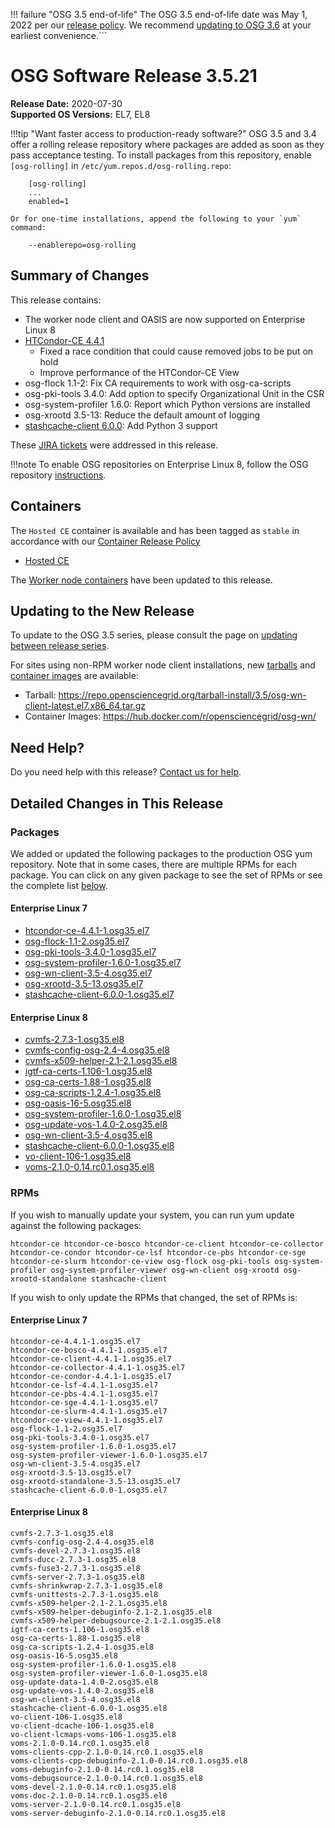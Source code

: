 !!! failure "OSG 3.5 end-of-life"
    The OSG 3.5 end-of-life date was May 1, 2022 per our
    [release policy](https://opensciencegrid.org/technology/policy/release-series/).
    We recommend
    [updating to OSG 3.6](../updating-to-osg-36.md)
    at your earliest convenience.```

OSG Software Release 3.5.21
===========================

**Release Date:** 2020-07-30    
**Supported OS Versions:** EL7, EL8

!!!tip "Want faster access to production-ready software?"
    OSG 3.5 and 3.4 offer a rolling release repository where packages are added as soon as they pass acceptance testing.
    To install packages from this repository, enable `[osg-rolling]` in `/etc/yum.repos.d/osg-rolling.repo`:

        [osg-rolling]
        ...
        enabled=1

    Or for one-time installations, append the following to your `yum` command:

        --enablerepo=osg-rolling

Summary of Changes
------------------

This release contains:

-   The worker node client and OASIS are now supported on Enterprise Linux 8
-   [HTCondor-CE 4.4.1](https://github.com/htcondor/htcondor-ce/releases/tag/v4.4.1)
    -   Fixed a race condition that could cause removed jobs to be put on hold
    -   Improve performance of the HTCondor-CE View
-   osg-flock 1.1-2: Fix CA requirements to work with osg-ca-scripts
-   osg-pki-tools 3.4.0: Add option to specify Organizational Unit in the CSR
-   osg-system-profiler 1.6.0: Report which Python versions are installed
-   osg-xrootd 3.5-13: Reduce the default amount of logging
-   [stashcache-client 6.0.0](https://github.com/opensciencegrid/StashCache/releases/tag/v6.0.0): Add Python 3 support

These
[JIRA tickets](https://jira.opensciencegrid.org/issues/?jql=project%20%3D%20SOFTWARE%20AND%20fixVersion%20%3D%203.5.21%20ORDER%20BY%20priority%20DESC%2C%20key%20DESC)
were addressed in this release.

!!!note 
    To enable OSG repositories on Enterprise Linux 8, follow the OSG repository [instructions](../../common/yum.md#enable-additional-os-repositories).

Containers
----------

The `Hosted CE` container is available and has been tagged as `stable` in accordance with our
[Container Release Policy](https://opensciencegrid.org/technology/policy/container-release/)

-   [Hosted CE](https://hub.docker.com/r/opensciencegrid/hosted-ce/)


The [Worker node containers](../../worker-node/using-wn-containers.md) have been updated to this release.


Updating to the New Release
---------------------------

To update to the OSG 3.5 series, please consult the page on
[updating between release series](../updating-to-osg-35.md).

For sites using non-RPM worker node client installations, new [tarballs](../../worker-node/install-wn-tarball.md) and
[container images](../../worker-node/using-wn-containers.md) are available:

- Tarball: <https://repo.opensciencegrid.org/tarball-install/3.5/osg-wn-client-latest.el7.x86_64.tar.gz>
- Container Images: <https://hub.docker.com/r/opensciencegrid/osg-wn/>

Need Help?
----------

Do you need help with this release? [Contact us for help](../../common/help.md).

Detailed Changes in This Release
--------------------------------

### Packages

We added or updated the following packages to the production OSG yum repository.
Note that in some cases, there are multiple RPMs for each package.
You can click on any given package to see the set of RPMs or see the complete list [below](#rpms).

#### Enterprise Linux 7

-   [htcondor-ce-4.4.1-1.osg35.el7](https://koji.chtc.wisc.edu/koji/search?match=glob&type=build&terms=htcondor-ce-4.4.1-1.osg35.el7)
-   [osg-flock-1.1-2.osg35.el7](https://koji.chtc.wisc.edu/koji/search?match=glob&type=build&terms=osg-flock-1.1-2.osg35.el7)
-   [osg-pki-tools-3.4.0-1.osg35.el7](https://koji.chtc.wisc.edu/koji/search?match=glob&type=build&terms=osg-pki-tools-3.4.0-1.osg35.el7)
-   [osg-system-profiler-1.6.0-1.osg35.el7](https://koji.chtc.wisc.edu/koji/search?match=glob&type=build&terms=osg-system-profiler-1.6.0-1.osg35.el7)
-   [osg-wn-client-3.5-4.osg35.el7](https://koji.chtc.wisc.edu/koji/search?match=glob&type=build&terms=osg-wn-client-3.5-4.osg35.el7)
-   [osg-xrootd-3.5-13.osg35.el7](https://koji.chtc.wisc.edu/koji/search?match=glob&type=build&terms=osg-xrootd-3.5-13.osg35.el7)
-   [stashcache-client-6.0.0-1.osg35.el7](https://koji.chtc.wisc.edu/koji/search?match=glob&type=build&terms=stashcache-client-6.0.0-1.osg35.el7)

#### Enterprise Linux 8

-   [cvmfs-2.7.3-1.osg35.el8](https://koji.chtc.wisc.edu/koji/search?match=glob&type=build&terms=cvmfs-2.7.3-1.osg35.el8)
-   [cvmfs-config-osg-2.4-4.osg35.el8](https://koji.chtc.wisc.edu/koji/search?match=glob&type=build&terms=cvmfs-config-osg-2.4-4.osg35.el8)
-   [cvmfs-x509-helper-2.1-2.1.osg35.el8](https://koji.chtc.wisc.edu/koji/search?match=glob&type=build&terms=cvmfs-x509-helper-2.1-2.1.osg35.el8)
-   [igtf-ca-certs-1.106-1.osg35.el8](https://koji.chtc.wisc.edu/koji/search?match=glob&type=build&terms=igtf-ca-certs-1.106-1.osg35.el8)
-   [osg-ca-certs-1.88-1.osg35.el8](https://koji.chtc.wisc.edu/koji/search?match=glob&type=build&terms=osg-ca-certs-1.88-1.osg35.el8)
-   [osg-ca-scripts-1.2.4-1.osg35.el8](https://koji.chtc.wisc.edu/koji/search?match=glob&type=build&terms=osg-ca-scripts-1.2.4-1.osg35.el8)
-   [osg-oasis-16-5.osg35.el8](https://koji.chtc.wisc.edu/koji/search?match=glob&type=build&terms=osg-oasis-16-5.osg35.el8)
-   [osg-system-profiler-1.6.0-1.osg35.el8](https://koji.chtc.wisc.edu/koji/search?match=glob&type=build&terms=osg-system-profiler-1.6.0-1.osg35.el8)
-   [osg-update-vos-1.4.0-2.osg35.el8](https://koji.chtc.wisc.edu/koji/search?match=glob&type=build&terms=osg-update-vos-1.4.0-2.osg35.el8)
-   [osg-wn-client-3.5-4.osg35.el8](https://koji.chtc.wisc.edu/koji/search?match=glob&type=build&terms=osg-wn-client-3.5-4.osg35.el8)
-   [stashcache-client-6.0.0-1.osg35.el8](https://koji.chtc.wisc.edu/koji/search?match=glob&type=build&terms=stashcache-client-6.0.0-1.osg35.el8)
-   [vo-client-106-1.osg35.el8](https://koji.chtc.wisc.edu/koji/search?match=glob&type=build&terms=vo-client-106-1.osg35.el8)
-   [voms-2.1.0-0.14.rc0.1.osg35.el8](https://koji.chtc.wisc.edu/koji/search?match=glob&type=build&terms=voms-2.1.0-0.14.rc0.1.osg35.el8)

### RPMs

If you wish to manually update your system, you can run yum update against the following packages:

    htcondor-ce htcondor-ce-bosco htcondor-ce-client htcondor-ce-collector htcondor-ce-condor htcondor-ce-lsf htcondor-ce-pbs htcondor-ce-sge htcondor-ce-slurm htcondor-ce-view osg-flock osg-pki-tools osg-system-profiler osg-system-profiler-viewer osg-wn-client osg-xrootd osg-xrootd-standalone stashcache-client

If you wish to only update the RPMs that changed, the set of RPMs is:

#### Enterprise Linux 7

``` file
htcondor-ce-4.4.1-1.osg35.el7
htcondor-ce-bosco-4.4.1-1.osg35.el7
htcondor-ce-client-4.4.1-1.osg35.el7
htcondor-ce-collector-4.4.1-1.osg35.el7
htcondor-ce-condor-4.4.1-1.osg35.el7
htcondor-ce-lsf-4.4.1-1.osg35.el7
htcondor-ce-pbs-4.4.1-1.osg35.el7
htcondor-ce-sge-4.4.1-1.osg35.el7
htcondor-ce-slurm-4.4.1-1.osg35.el7
htcondor-ce-view-4.4.1-1.osg35.el7
osg-flock-1.1-2.osg35.el7
osg-pki-tools-3.4.0-1.osg35.el7
osg-system-profiler-1.6.0-1.osg35.el7
osg-system-profiler-viewer-1.6.0-1.osg35.el7
osg-wn-client-3.5-4.osg35.el7
osg-xrootd-3.5-13.osg35.el7
osg-xrootd-standalone-3.5-13.osg35.el7
stashcache-client-6.0.0-1.osg35.el7
```

#### Enterprise Linux 8

``` file
cvmfs-2.7.3-1.osg35.el8
cvmfs-config-osg-2.4-4.osg35.el8
cvmfs-devel-2.7.3-1.osg35.el8
cvmfs-ducc-2.7.3-1.osg35.el8
cvmfs-fuse3-2.7.3-1.osg35.el8
cvmfs-server-2.7.3-1.osg35.el8
cvmfs-shrinkwrap-2.7.3-1.osg35.el8
cvmfs-unittests-2.7.3-1.osg35.el8
cvmfs-x509-helper-2.1-2.1.osg35.el8
cvmfs-x509-helper-debuginfo-2.1-2.1.osg35.el8
cvmfs-x509-helper-debugsource-2.1-2.1.osg35.el8
igtf-ca-certs-1.106-1.osg35.el8
osg-ca-certs-1.88-1.osg35.el8
osg-ca-scripts-1.2.4-1.osg35.el8
osg-oasis-16-5.osg35.el8
osg-system-profiler-1.6.0-1.osg35.el8
osg-system-profiler-viewer-1.6.0-1.osg35.el8
osg-update-data-1.4.0-2.osg35.el8
osg-update-vos-1.4.0-2.osg35.el8
osg-wn-client-3.5-4.osg35.el8
stashcache-client-6.0.0-1.osg35.el8
vo-client-106-1.osg35.el8
vo-client-dcache-106-1.osg35.el8
vo-client-lcmaps-voms-106-1.osg35.el8
voms-2.1.0-0.14.rc0.1.osg35.el8
voms-clients-cpp-2.1.0-0.14.rc0.1.osg35.el8
voms-clients-cpp-debuginfo-2.1.0-0.14.rc0.1.osg35.el8
voms-debuginfo-2.1.0-0.14.rc0.1.osg35.el8
voms-debugsource-2.1.0-0.14.rc0.1.osg35.el8
voms-devel-2.1.0-0.14.rc0.1.osg35.el8
voms-doc-2.1.0-0.14.rc0.1.osg35.el8
voms-server-2.1.0-0.14.rc0.1.osg35.el8
voms-server-debuginfo-2.1.0-0.14.rc0.1.osg35.el8
```
